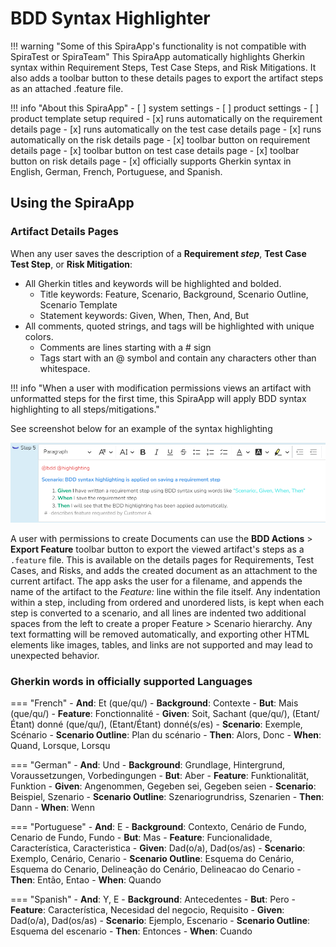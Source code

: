 # BDD Syntax Highlighter

!!! warning "Some of this SpiraApp's functionality is not compatible with SpiraTest or SpiraTeam"
This SpiraApp automatically highlights Gherkin syntax within Requirement Steps, Test Case Steps, and Risk Mitigations. It also adds a toolbar button to these details pages to export the artifact steps as an attached .feature file.

!!! info "About this SpiraApp"
    - [ ] system settings
    - [ ] product settings 
    - [ ] product template setup required
    - [x] runs automatically on the requirement details page
    - [x] runs automatically on the test case details page
    - [x] runs automatically on the risk details page
    - [x] toolbar button on requirement details page
    - [x] toolbar button on test case details page
    - [x] toolbar button on risk details page
    - [x] officially supports Gherkin syntax in English, German, French, Portuguese, and Spanish.

## Using the SpiraApp
### Artifact Details Pages
When any user saves the description of a **Requirement *step***, **Test Case Test Step**, or **Risk Mitigation**:

- All Gherkin titles and keywords will be highlighted and bolded.
    - Title keywords: Feature, Scenario, Background, Scenario Outline, Scenario Template
    - Statement keywords: Given, When, Then, And, But
- All comments, quoted strings, and tags will be highlighted with unique colors.
    - Comments are lines starting with a # sign
    - Tags start with an @ symbol and contain any characters other than whitespace.

!!! info "When a user with modification permissions views an artifact with unformatted steps for the first time, this SpiraApp will apply BDD syntax highlighting to all steps/mitigations."

See screenshot below for an example of the syntax highlighting

![Shows the following step description with @tags colored in red, "Scenario: ..." line bolded and colored in blue, Given/When/Then keywords bolded and colored green, "quoted strings" colored in bright cyan, and the comment line starting with # colored in gray: `@bdd @highlighting (new line) Scenario: BDD syntax highlighting is applied on saving a requirement step (new line) Given I have written a requirement step using BDD syntax using words like “Scenario:, Given, When, Then” (new line) When I save the requirement step (new line) Then I will see that the BDD highlighting has been applied automatically. (new line) # -describes feature requested by Customer A` ](img/bdd-highlight-example.png)

A user with permissions to create Documents can use the **BDD Actions** > **Export Feature** toolbar button to export the viewed artifact's steps as a `.feature` file. This is available on the details pages for Requirements, Test Cases, and Risks, and adds the created document as an attachment to the current artifact. The app asks the user for a filename, and appends the name of the artifact to the *Feature:* line within the file itself. Any indentation within a step, including from ordered and unordered lists, is kept when each step is converted to a scenario, and all lines are indented two additional spaces from the left to create a proper Feature > Scenario hierarchy. Any text formatting will be removed automatically, and exporting other HTML elements like images, tables, and links are not supported and may lead to unexpected behavior.

### Gherkin words in officially supported Languages
=== "French"
    - **And**: Et (que/qu/)
    - **Background**: Contexte
    - **But**: Mais (que/qu/)
    - **Feature**: Fonctionnalité
    - **Given**: Soit, Sachant (que/qu/), (Etant/Étant) donné (que/qu/), (Etant/Étant) donné(s/es)
    - **Scenario**: Exemple, Scénario
    - **Scenario Outline**: Plan du scénario
    - **Then**: Alors, Donc
    - **When**: Quand, Lorsque, Lorsqu

=== "German"
    - **And**: Und
    - **Background**: Grundlage, Hintergrund, Voraussetzungen, Vorbedingungen
    - **But**: Aber
    - **Feature**: Funktionalität, Funktion
    - **Given**: Angenommen, Gegeben sei, Gegeben seien
    - **Scenario**: Beispiel, Szenario
    - **Scenario Outline**: Szenariogrundriss, Szenarien
    - **Then**: Dann
    - **When**: Wenn
  
=== "Portuguese"
    - **And**: E
    - **Background**: Contexto, Cenário de Fundo, Cenario de Fundo, Fundo
    - **But**: Mas
    - **Feature**: Funcionalidade, Característica, Caracteristica
    - **Given**: Dad(o/a), Dad(os/as)
    - **Scenario**: Exemplo, Cenário, Cenario
    - **Scenario Outline**: Esquema do Cenário, Esquema do Cenario, Delineação do Cenário, Delineacao do Cenario
    - **Then**: Então, Entao
    - **When**: Quando

=== "Spanish"
    - **And**: Y, E
    - **Background**: Antecedentes
    - **But**: Pero
    - **Feature**: Característica, Necesidad del negocio, Requisito
    - **Given**: Dad(o/a), Dad(os/as)
    - **Scenario**: Ejemplo, Escenario
    - **Scenario Outline**: Esquema del escenario
    - **Then**: Entonces
    - **When**: Cuando